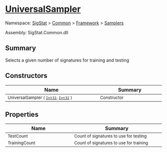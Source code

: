 # [UniversalSampler](./UniversalSampler.md)

Namespace: [SigStat]() > [Common](./../../README.md) > [Framework]() > [Samplers](./README.md)

Assembly: SigStat.Common.dll

## Summary
Selects a given number of signatures for training and testing

## Constructors

| Name | Summary | 
| --- | --- | 
| <sub>UniversalSampler ( [`Int32`](https://docs.microsoft.com/en-us/dotnet/api/System.Int32), [`Int32`](https://docs.microsoft.com/en-us/dotnet/api/System.Int32) )</sub><img width=200/>| <sub>Constructor</sub><img width=200/>| <br>


## Properties

| Name | Summary | 
| --- | --- | 
| <sub>TestCount</sub><img width=200/>| <sub>Count of signatures to use for testing</sub><img width=200/>| <br>
| <sub>TrainingCount</sub><img width=200/>| <sub>Count of signatures to use for training</sub><img width=200/>| <br>


